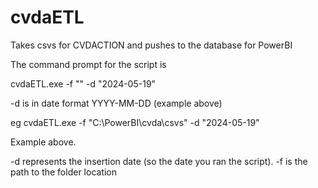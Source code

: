 # cvdaETL

Takes csvs for CVDACTION and pushes to the database for PowerBI

The command prompt for the script is

cvdaETL.exe -f "<path to csv folder including root>" -d "2024-05-19"

-d is in date format YYYY-MM-DD (example above)

eg cvdaETL.exe -f "C:\PowerBI\cvda\csvs" -d "2024-05-19"

Example above.

 -d represents the insertion date (so the date you ran the script).
 -f is the path to the folder location
